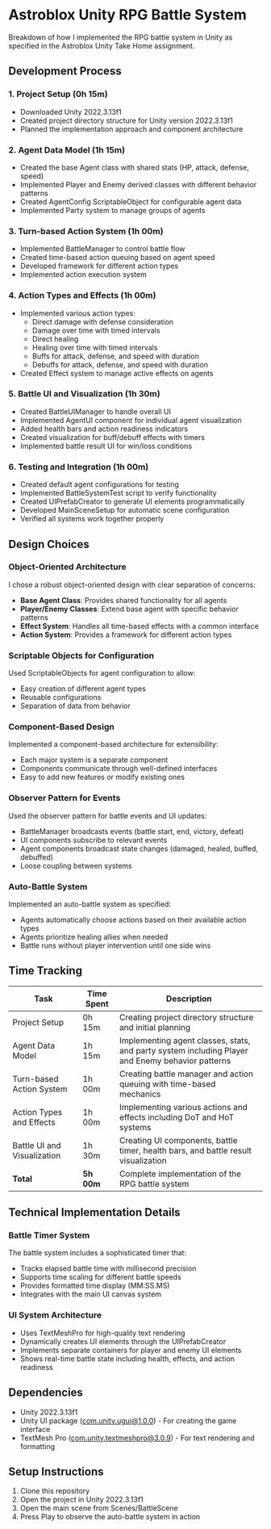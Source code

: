 # Astroblox Unity RPG Battle System

Breakdown of how I implemented the RPG battle system in Unity as specified in the Astroblox Unity Take Home assignment. 
## Development Process

### 1. Project Setup (0h 15m)
- Downloaded Unity 2022.3.13f1
- Created project directory structure for Unity version 2022.3.13f1
- Planned the implementation approach and component architecture

### 2. Agent Data Model (1h 15m)
- Created the base Agent class with shared stats (HP, attack, defense, speed)
- Implemented Player and Enemy derived classes with different behavior patterns
- Created AgentConfig ScriptableObject for configurable agent data
- Implemented Party system to manage groups of agents

### 3. Turn-based Action System (1h 00m)
- Implemented BattleManager to control battle flow
- Created time-based action queuing based on agent speed
- Developed framework for different action types
- Implemented action execution system

### 4. Action Types and Effects (1h 00m)
- Implemented various action types:
  - Direct damage with defense consideration
  - Damage over time with timed intervals
  - Direct healing
  - Healing over time with timed intervals
  - Buffs for attack, defense, and speed with duration
  - Debuffs for attack, defense, and speed with duration
- Created Effect system to manage active effects on agents

### 5. Battle UI and Visualization (1h 30m)
- Created BattleUIManager to handle overall UI
- Implemented AgentUI component for individual agent visualization
- Added health bars and action readiness indicators
- Created visualization for buff/debuff effects with timers
- Implemented battle result UI for win/loss conditions

### 6. Testing and Integration (1h 00m)
- Created default agent configurations for testing
- Implemented BattleSystemTest script to verify functionality
- Created UIPrefabCreator to generate UI elements programmatically
- Developed MainSceneSetup for automatic scene configuration
- Verified all systems work together properly

## Design Choices

### Object-Oriented Architecture
I chose a robust object-oriented design with clear separation of concerns:
- **Base Agent Class**: Provides shared functionality for all agents
- **Player/Enemy Classes**: Extend base agent with specific behavior patterns
- **Effect System**: Handles all time-based effects with a common interface
- **Action System**: Provides a framework for different action types

### Scriptable Objects for Configuration
Used ScriptableObjects for agent configuration to allow:
- Easy creation of different agent types
- Reusable configurations
- Separation of data from behavior

### Component-Based Design
Implemented a component-based architecture for extensibility:
- Each major system is a separate component
- Components communicate through well-defined interfaces
- Easy to add new features or modify existing ones

### Observer Pattern for Events
Used the observer pattern for battle events and UI updates:
- BattleManager broadcasts events (battle start, end, victory, defeat)
- UI components subscribe to relevant events
- Agent components broadcast state changes (damaged, healed, buffed, debuffed)
- Loose coupling between systems

### Auto-Battle System
Implemented an auto-battle system as specified:
- Agents automatically choose actions based on their available action types
- Agents prioritize healing allies when needed
- Battle runs without player intervention until one side wins

## Time Tracking

| Task | Time Spent | Description |
|------|------------|-------------|
| Project Setup | 0h 15m | Creating project directory structure and initial planning |
| Agent Data Model | 1h 15m | Implementing agent classes, stats, and party system including Player and Enemy behavior patterns |
| Turn-based Action System | 1h 00m | Creating battle manager and action queuing with time-based mechanics |
| Action Types and Effects | 1h 00m | Implementing various actions and effects including DoT and HoT systems |
| Battle UI and Visualization | 1h 30m | Creating UI components, battle timer, health bars, and battle result visualization |
| **Total** | **5h 00m** | Complete implementation of the RPG battle system |

## Technical Implementation Details

### Battle Timer System
The battle system includes a sophisticated timer that:
- Tracks elapsed battle time with millisecond precision
- Supports time scaling for different battle speeds
- Provides formatted time display (MM:SS.MS)
- Integrates with the main UI canvas system

### UI System Architecture
- Uses TextMeshPro for high-quality text rendering
- Dynamically creates UI elements through the UIPrefabCreator
- Implements separate containers for player and enemy UI elements
- Shows real-time battle state including health, effects, and action readiness

## Dependencies
- Unity 2022.3.13f1
- Unity UI package (com.unity.ugui@1.0.0) - For creating the game interface
- TextMesh Pro (com.unity.textmeshpro@3.0.9) - For text rendering and formatting

## Setup Instructions
1. Clone this repository
2. Open the project in Unity 2022.3.13f1
3. Open the main scene from Scenes/BattleScene
4. Press Play to observe the auto-battle system in action

